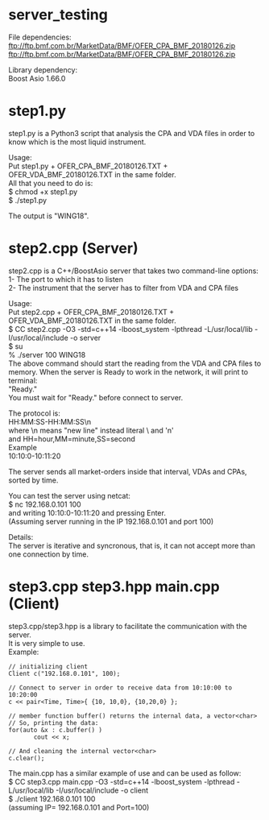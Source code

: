 # server_testing

File dependencies: <br />
ftp://ftp.bmf.com.br/MarketData/BMF/OFER_CPA_BMF_20180126.zip <br />
ftp://ftp.bmf.com.br/MarketData/BMF/OFER_CPA_BMF_20180126.zip <br />

Library dependency: <br />
Boost Asio 1.66.0 <br />

# step1.py

step1.py is a Python3 script that analysis the CPA and VDA files in order to know which is the most liquid instrument. <br />

Usage: <br />
Put step1.py + OFER_CPA_BMF_20180126.TXT + OFER_VDA_BMF_20180126.TXT in the same folder. <br />
All that you need to do is: <br />
$ chmod +x step1.py <br />
$ ./step1.py <br />

The output is "WING18". <br />

# step2.cpp (Server)

step2.cpp is a C++/BoostAsio server that takes two command-line options:  <br />
1- The port to which it has to listen <br />
2- The instrument that the server has to filter from VDA and CPA files <br />

Usage: <br />
Put step2.cpp + OFER_CPA_BMF_20180126.TXT + OFER_VDA_BMF_20180126.TXT in the same folder. <br />
$ CC step2.cpp -O3 -std=c++14 -lboost_system -lpthread -L/usr/local/lib -I/usr/local/include -o server <br />
$ su <br />
% ./server 100 WING18 <br />
The above command should start the reading from the VDA and CPA files to memory. When the server is Ready to work in the network, it will print to terminal: <br />
"Ready." <br />
You must wait for "Ready." before connect to server. <br />

The protocol is: <br />
HH:MM:SS-HH:MM:SS\n <br />
where \n means "new line" instead literal \ and 'n'  <br />
and HH=hour,MM=minute,SS=second <br />
Example <br />
10:10:0-10:11:20 <br />

The server sends all market-orders inside that interval, VDAs and CPAs, sorted by time. <br />

You can test the server using netcat: <br />
$ nc 192.168.0.101 100 <br />
and writing 10:10:0-10:11:20 and pressing Enter. <br />
(Assuming server running in the IP 192.168.0.101 and port 100) <br />

Details: <br />
The server is iterative and syncronous, that is, it can not accept more than one connection by time.  <br />

# step3.cpp step3.hpp main.cpp (Client) <br />

step3.cpp/step3.hpp is a library to facilitate the communication with the server. <br />
It is very simple to use.  <br />
Example: <br />

    // initializing client 
    Client c("192.168.0.101", 100);
    
    // Connect to server in order to receive data from 10:10:00 to 10:20:00
    c << pair<Time, Time>{ {10, 10,0}, {10,20,0} };

    // member function buffer() returns the internal data, a vector<char>
    // So, printing the data:
    for(auto &x : c.buffer() )
           cout << x;
    
    // And cleaning the internal vector<char>
    c.clear();
    
The main.cpp has a similar example of use and can be used as follow: <br />
$ CC step3.cpp main.cpp -O3 -std=c++14 -lboost_system -lpthread -L/usr/local/lib -I/usr/local/include -o client <br />
$ ./client 192.168.0.101 100 <br />
(assuming IP= 192.168.0.101 and Port=100) <br />
